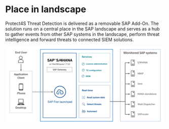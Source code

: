 # Place in landscape

Protect4S Threat Detection is delivered as a removable SAP Add-On. The solution runs on a central place in the SAP landscape and serves as a hub to gather events from other SAP systems in the landscape, perform threat intelligence and forward threats to connected SIEM solutions.

![Protect4S Threat Detection architecture](<../../.gitbook/assets/image (72) (1) (1).png>)
